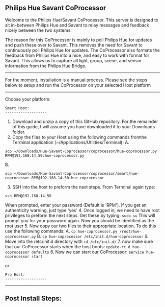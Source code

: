 ## Philips Hue Savant CoProcessor ##


Welcome to the Philips Hue/Savant CoProcessor. This server is designed to sit in-between Philips Hue and Savant to relay messages and feedback nicely between the two systems.

The reason for this CoProcessor is mainly to poll Philips Hue for updates and push these over to Savant. This removes the need for Savant to continuously poll Philips Hue for updates. The CoProcessor also formats the feedback from Philips Hue into a nice, and easy to work with format for Savant. This allows us to capture all light, group, scene, and sensor information from the Philips Hue Bridge.


----------
For the moment, installation is a manual process. Please see the steps below to setup and run the CoProcessor on your selected Host platform

----------


Choose your platform:

	Smart Host:
	-------------------
	
1. Download and unzip a copy of this GitHub repository. For the remainder of this guide, I will assume you have downloaded it to your Downloads folder.
2. Copy the files to your Host using the following commands fromthe Terminal application (~/Applications/Utilities/Terminal):
A. 		 
 ```
 scp ~/Downloads/Hue-Savant-Coprocessor/coprocessor/hue-coprocessor.py RPM@192.168.14.50:hue-coprocessor.py
 ```
B. 
```
scp ~/Downloads/Hue-Savant-Coprocessor/coprocessor/smart/hue-coprocessor RPM@192.168.14.50:hue-coprocessor
```
3. SSH into the host to preform the next steps. From Terminal again type:
```
ssh RPM@192.168.14.50
```
When prompted, enter your password (Default is 'RPM'). If you get an authenticity warning, just type 'yes'
4. Once logged in,  we need to have root privileges to preform the next steps. Get these by typing: `sudo su` This will prompt you for your password again. Now you should be identified as the root user
5. Now copy our two files to their appropriate location. To do this use the following commands:
	A. `cp hue-coprocessor.py /root/hue-coprocessor.py`
	B. `cp hue-coprocessor /etc/init.d/hue-coprocessor`
6. Move into the /etc/init.d directory with `cd /etc/init.d/`
7. now make sure that our CoProcessor starts when the host boots: 
`update-rc.d hue-coprocessor defaults`
8. Now we can start our CoProcessor:
`service hue-coprocessor start`

or

	Pro Host:
	-------------------


----------


Post Install Steps:
-------------------
